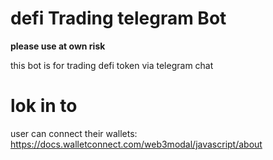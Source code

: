 # defi Trading telegram Bot

**please use at own risk**

this bot is for trading defi token via telegram chat



# lok in to

user can connect their wallets:
https://docs.walletconnect.com/web3modal/javascript/about